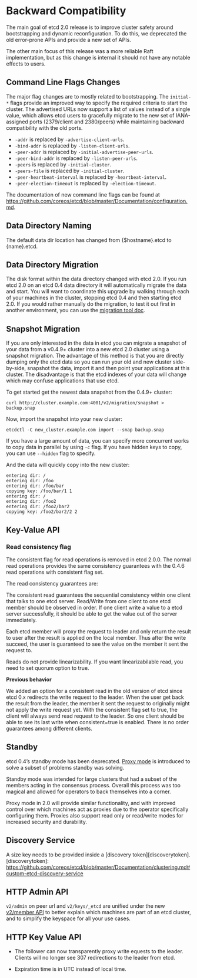 # Backward Compatibility

The main goal of etcd 2.0 release is to improve cluster safety around bootstrapping and dynamic reconfiguration. To do this, we deprecated the old error-prone APIs and provide a new set of APIs.

The other main focus of this release was a more reliable Raft implementation, but as this change is internal it should not have any notable effects to users.

## Command Line Flags Changes

The major flag changes are to mostly related to bootstrapping. The `initial-*` flags provide an improved way to specify the required criteria to start the cluster. The advertised URLs now support a list of values instead of a single value, which allows etcd users to gracefully migrate to the new set of IANA-assigned ports (2379/client and 2380/peers) while maintaining backward compatibility with the old ports.

 - `-addr` is replaced by `-advertise-client-urls`.
 - `-bind-addr` is replaced by `-listen-client-urls`.
 - `-peer-addr` is replaced by `-initial-advertise-peer-urls`.
 - `-peer-bind-addr` is replaced by `-listen-peer-urls`.
 - `-peers` is replaced by `-initial-cluster`.
 - `-peers-file` is replaced by `-initial-cluster`.
 - `-peer-heartbeat-interval` is replaced by `-heartbeat-interval`.
 - `-peer-election-timeout` is replaced by `-election-timeout`.

The documentation of new command line flags can be found at
https://github.com/coreos/etcd/blob/master/Documentation/configuration.md.

## Data Directory Naming

The default data dir location has changed from {$hostname}.etcd to {name}.etcd.

## Data Directory Migration

The disk format within the data directory changed with etcd 2.0.
If you run etcd 2.0 on an etcd 0.4 data directory it will automatically migrate the data and start.
You will want to coordinate this upgrade by walking through each of your machines in the cluster, stopping etcd 0.4 and then starting etcd 2.0.
If you would rather manually do the migration, to test it out first in another environment, you can use the [migration tool doc][migrationtooldoc].

[migrationtooldoc]: ../tools/etcd-migrate/README.md

## Snapshot Migration

If you are only interested in the data in etcd you can migrate a snapshot of your data from a v0.4.9+ cluster into a new etcd 2.0 cluster using a snapshot migration.
The advantage of this method is that you are directly dumping only the etcd data so you can run your old and new cluster side-by-side, snapshot the data, import it and then point your applications at this cluster.
The disadvantage is that the etcd indexes of your data will change which may confuse applications that use etcd.

To get started get the newest data snapshot from the 0.4.9+ cluster:

```
curl http://cluster.example.com:4001/v2/migration/snapshot > backup.snap
```

Now, import the snapshot into your new cluster:

```
etcdctl -C new_cluster.example.com import --snap backup.snap
```

If you have a large amount of data, you can specify more concurrent works to copy data in parallel by using `-c` flag.
If you have hidden keys to copy, you can use `--hidden` flag to specify.

And the data will quickly copy into the new cluster:

```
entering dir: /
entering dir: /foo
entering dir: /foo/bar
copying key: /foo/bar/1 1
entering dir: /
entering dir: /foo2
entering dir: /foo2/bar2
copying key: /foo2/bar2/2 2
```

## Key-Value API

### Read consistency flag

The consistent flag for read operations is removed in etcd 2.0.0. The normal read operations provides the same consistency guarantees with the 0.4.6 read operations with consistent flag set.

The read consistency guarantees are:

The consistent read guarantees the sequential consistency within one client that talks to one etcd server. Read/Write from one client to one etcd member should be observed in order. If one client write a value to a etcd server successfully, it should be able to get the value out of the server immediately. 

Each etcd member will proxy the request to leader and only return the result to user after the result is applied on the local member. Thus after the write succeed, the user is guaranteed to see the value on the member it sent the request to.

Reads do not provide linearizability. If you want linearizabilable read, you need to set quorum option to true.

**Previous behavior**

We added an option for a consistent read in the old version of etcd since etcd 0.x redirects the write request to the leader. When the user get back the result from the leader, the member it sent the request to originally might not apply the write request yet. With the consistent flag set to true, the client will always send read request to the leader. So one client should be able to see its last write when consistent=true is enabled. There is no order guarantees among different clients.


## Standby

etcd 0.4’s standby mode has been deprecated. [Proxy mode][proxymode] is introduced to solve a subset of problems standby was solving.

Standby mode was intended for large clusters that had a subset of the members acting in the consensus process. Overall this process was too magical and allowed for operators to back themselves into a corner.

Proxy mode in 2.0 will provide similar functionality, and with improved control over which machines act as proxies due to the operator specifically configuring them. Proxies also support read only or read/write modes for increased security and durability.

[proxymode]: https://github.com/coreos/etcd/blob/master/Documentation/proxy.md

## Discovery Service

A size key needs to be provided inside a [discovery token][discoverytoken].
[discoverytoken]: https://github.com/coreos/etcd/blob/master/Documentation/clustering.md#custom-etcd-discovery-service

## HTTP Admin API

`v2/admin` on peer url and `v2/keys/_etcd` are unified under the new [v2/member API][memberapi] to better explain which machines are part of an etcd cluster, and to simplify the keyspace for all your use cases.

[memberapi]: https://github.com/coreos/etcd/blob/master/Documentation/other_apis.md

## HTTP Key Value API
- The follower can now transparently proxy write equests to the leader. Clients will no longer see 307 redirections to the leader from etcd.

- Expiration time is in UTC instead of local time.

